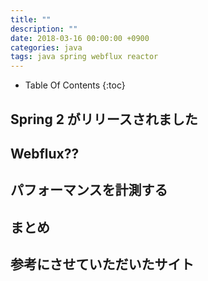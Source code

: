 ```yaml
---
title: ""
description: ""
date: 2018-03-16 00:00:00 +0900
categories: java
tags: java spring webflux reactor
---
```


* Table Of Contents
{:toc}

## Spring 2 がリリースされました

## Webflux??

## パフォーマンスを計測する

## まとめ

## 参考にさせていただいたサイト

